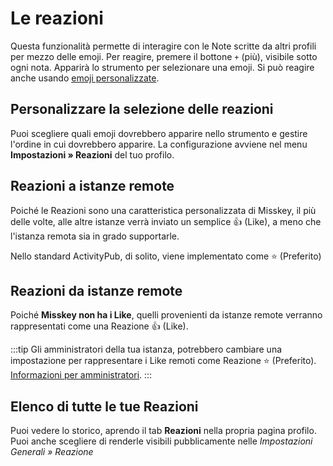 # Le reazioni

Questa funzionalità permette di interagire con le Note scritte da altri profili per mezzo delle emoji.
Per reagire, premere il bottone `+` (più), visibile sotto ogni nota. Apparirà lo strumento per selezionare una emoji.
Si può reagire anche usando [emoji personalizzate](./custom-emoji.md).

## Personalizzare la selezione delle reazioni

Puoi scegliere quali emoji dovrebbero apparire nello strumento e gestire l'ordine in cui dovrebbero apparire. La configurazione avviene nel menu **Impostazioni » Reazioni** del tuo profilo.

## Reazioni a istanze remote

Poiché le Reazioni sono una caratteristica personalizzata di Misskey, il più delle volte, alle altre istanze verrà inviato un semplice 👍 (Like), a meno che l'istanza remota sia in grado supportarle.

Nello standard ActivityPub, di solito, viene implementato come ⭐ (Preferito)

## Reazioni da istanze remote

Poiché **Misskey non ha i Like**, quelli provenienti da istanze remote verranno rappresentati come una Reazione 👍 (Like).

:::tip
Gli amministratori della tua istanza, potrebbero cambiare una impostazione per rappresentare i Like remoti come Reazione ⭐ (Preferito).
[Informazioni per amministratori](../admin/default-reaction.md).
:::

## Elenco di tutte le tue Reazioni

Puoi vedere lo storico, aprendo il tab **Reazioni** nella propria pagina profilo.
Puoi anche scegliere di renderle visibili pubblicamente nelle _Impostazioni Generali » Reazione_
